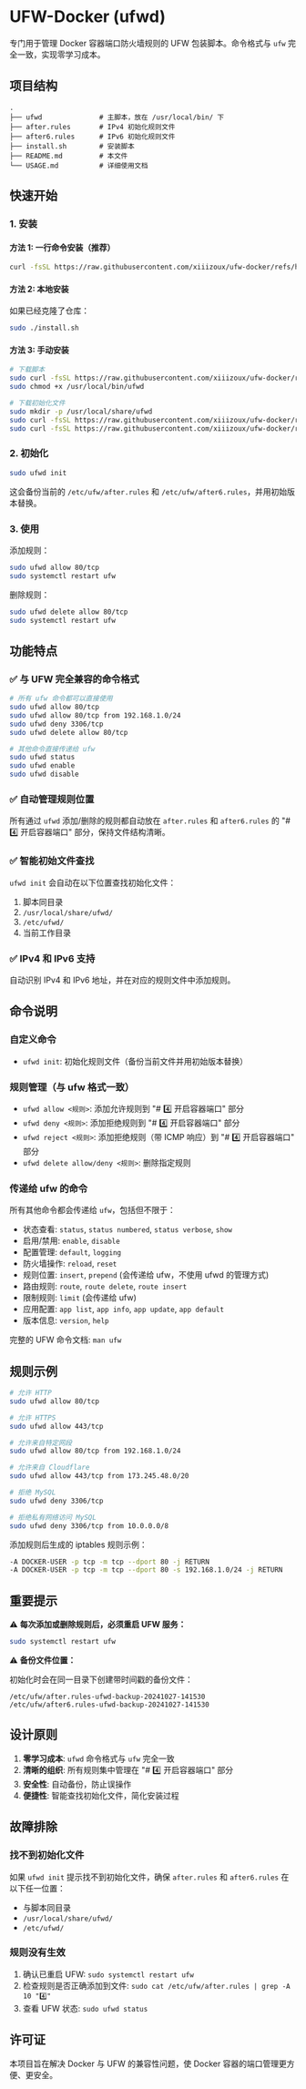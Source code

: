 # UFW-Docker (ufwd)

专门用于管理 Docker 容器端口防火墙规则的 UFW 包装脚本。命令格式与 `ufw` 完全一致，实现零学习成本。

## 项目结构

```
.
├── ufwd              # 主脚本，放在 /usr/local/bin/ 下
├── after.rules       # IPv4 初始化规则文件
├── after6.rules      # IPv6 初始化规则文件
├── install.sh        # 安装脚本
├── README.md         # 本文件
└── USAGE.md          # 详细使用文档
```

## 快速开始

### 1. 安装

#### 方法 1: 一行命令安装（推荐）

```bash
curl -fsSL https://raw.githubusercontent.com/xiiizoux/ufw-docker/refs/heads/main/install.sh | sudo bash
```

#### 方法 2: 本地安装

如果已经克隆了仓库：

```bash
sudo ./install.sh
```

#### 方法 3: 手动安装

```bash
# 下载脚本
sudo curl -fsSL https://raw.githubusercontent.com/xiiizoux/ufw-docker/refs/heads/main/ufwd -o /usr/local/bin/ufwd
sudo chmod +x /usr/local/bin/ufwd

# 下载初始化文件
sudo mkdir -p /usr/local/share/ufwd
sudo curl -fsSL https://raw.githubusercontent.com/xiiizoux/ufw-docker/refs/heads/main/after.rules -o /usr/local/share/ufwd/after.rules
sudo curl -fsSL https://raw.githubusercontent.com/xiiizoux/ufw-docker/refs/heads/main/after6.rules -o /usr/local/share/ufwd/after6.rules
```

### 2. 初始化

```bash
sudo ufwd init
```

这会备份当前的 `/etc/ufw/after.rules` 和 `/etc/ufw/after6.rules`，并用初始版本替换。

### 3. 使用

添加规则：
```bash
sudo ufwd allow 80/tcp
sudo systemctl restart ufw
```

删除规则：
```bash
sudo ufwd delete allow 80/tcp
sudo systemctl restart ufw
```

## 功能特点

### ✅ 与 UFW 完全兼容的命令格式

```bash
# 所有 ufw 命令都可以直接使用
sudo ufwd allow 80/tcp
sudo ufwd allow 80/tcp from 192.168.1.0/24
sudo ufwd deny 3306/tcp
sudo ufwd delete allow 80/tcp

# 其他命令直接传递给 ufw
sudo ufwd status
sudo ufwd enable
sudo ufwd disable
```

### ✅ 自动管理规则位置

所有通过 `ufwd` 添加/删除的规则都自动放在 `after.rules` 和 `after6.rules` 的 "# 4️⃣ 开启容器端口" 部分，保持文件结构清晰。

### ✅ 智能初始文件查找

`ufwd init` 会自动在以下位置查找初始化文件：
1. 脚本同目录
2. `/usr/local/share/ufwd/`
3. `/etc/ufwd/`
4. 当前工作目录

### ✅ IPv4 和 IPv6 支持

自动识别 IPv4 和 IPv6 地址，并在对应的规则文件中添加规则。

## 命令说明

### 自定义命令

- `ufwd init`: 初始化规则文件（备份当前文件并用初始版本替换）

### 规则管理（与 ufw 格式一致）

- `ufwd allow <规则>`: 添加允许规则到 "# 4️⃣ 开启容器端口" 部分
- `ufwd deny <规则>`: 添加拒绝规则到 "# 4️⃣ 开启容器端口" 部分
- `ufwd reject <规则>`: 添加拒绝规则（带 ICMP 响应）到 "# 4️⃣ 开启容器端口" 部分
- `ufwd delete allow/deny <规则>`: 删除指定规则

### 传递给 ufw 的命令

所有其他命令都会传递给 `ufw`，包括但不限于：

- 状态查看: `status`, `status numbered`, `status verbose`, `show`
- 启用/禁用: `enable`, `disable`
- 配置管理: `default`, `logging`
- 防火墙操作: `reload`, `reset`
- 规则位置: `insert`, `prepend` (会传递给 ufw，不使用 ufwd 的管理方式)
- 路由规则: `route`, `route delete`, `route insert`
- 限制规则: `limit` (会传递给 ufw)
- 应用配置: `app list`, `app info`, `app update`, `app default`
- 版本信息: `version`, `help`

完整的 UFW 命令文档: `man ufw`

## 规则示例

```bash
# 允许 HTTP
sudo ufwd allow 80/tcp

# 允许 HTTPS
sudo ufwd allow 443/tcp

# 允许来自特定网段
sudo ufwd allow 80/tcp from 192.168.1.0/24

# 允许来自 Cloudflare
sudo ufwd allow 443/tcp from 173.245.48.0/20

# 拒绝 MySQL
sudo ufwd deny 3306/tcp

# 拒绝私有网络访问 MySQL
sudo ufwd deny 3306/tcp from 10.0.0.0/8
```

添加规则后生成的 iptables 规则示例：
```bash
-A DOCKER-USER -p tcp -m tcp --dport 80 -j RETURN
-A DOCKER-USER -p tcp -m tcp --dport 80 -s 192.168.1.0/24 -j RETURN
```

## 重要提示

⚠️ **每次添加或删除规则后，必须重启 UFW 服务：**

```bash
sudo systemctl restart ufw
```

⚠️ **备份文件位置：**

初始化时会在同一目录下创建带时间戳的备份文件：
```
/etc/ufw/after.rules-ufwd-backup-20241027-141530
/etc/ufw/after6.rules-ufwd-backup-20241027-141530
```

## 设计原则

1. **零学习成本**: `ufwd` 命令格式与 `ufw` 完全一致
2. **清晰的组织**: 所有规则集中管理在 "# 4️⃣ 开启容器端口" 部分
3. **安全性**: 自动备份，防止误操作
4. **便捷性**: 智能查找初始化文件，简化安装过程

## 故障排除

### 找不到初始化文件

如果 `ufwd init` 提示找不到初始化文件，确保 `after.rules` 和 `after6.rules` 在以下任一位置：
- 与脚本同目录
- `/usr/local/share/ufwd/`
- `/etc/ufwd/`

### 规则没有生效

1. 确认已重启 UFW: `sudo systemctl restart ufw`
2. 检查规则是否正确添加到文件: `sudo cat /etc/ufw/after.rules | grep -A 10 "4️⃣"`
3. 查看 UFW 状态: `sudo ufwd status`

## 许可证

本项目旨在解决 Docker 与 UFW 的兼容性问题，使 Docker 容器的端口管理更方便、更安全。
